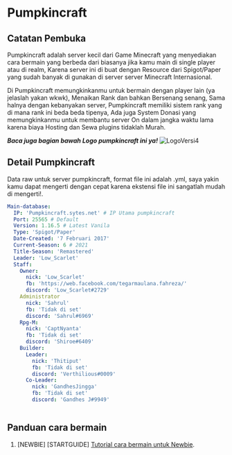 # Pumpkincraft
## Catatan Pembuka
Pumpkincraft adalah server kecil dari Game Minecraft yang menyediakan cara bermain yang berbeda dari biasanya jika kamu main di single player atau di realm, Karena server ini di buat dengan Resource dari Spigot/Paper yang sudah banyak di gunakan di server server Minecraft Internasional.

Di Pumpkincraft memungkinkanmu untuk bermain dengan player lain (ya jelaslah yakan wkwk), Menaikan Rank dan bahkan Bersenang senang, Sama halnya dengan kebanyakan server, Pumpkincraft memiliki sistem rank yang di mana rank ini beda beda tipenya, Ada juga System Donasi yang memungkinkanmu untuk membantu server On dalam jangka waktu lama karena biaya Hosting dan Sewa plugins tidaklah Murah.

***Baca juga bagian bawah Logo pumpkincraft ini ya!***
![LogoVersi4](https://cdn.discordapp.com/icons/637896558435893248/99bb651d55ea29f63f82c47f6b9f89fe.png?size=1280)
## Detail Pumpkincraft
Data raw untuk server pumpkincraft, format file ini adalah .yml, saya yakin kamu dapat mengerti dengan cepat karena ekstensi file ini sangatlah mudah di mengerti!.
```yaml
Main-database:
  IP: 'Pumpkincraft.sytes.net' # IP Utama pumpkincraft
  Port: 25565 # Default
  Version: 1.16.5 # Latest Vanila
  Type: 'Spigot/Paper'
  Date-Created: '7 Februari 2017'
  Current-Season: 6 # 2021
  Title-Season: 'Remastered'
  Leader: 'Low_Scarlet'
  Staff:
    Owner:
      nick: 'Low_Scarlet'
      fb: 'https://web.facebook.com/tegarmaulana.fahreza/'
      discord: 'Low_Scarlet#2729'
    Administrator
      nick: 'Sahrul'
      fb: 'Tidak di set'
      discord: 'Sahrul#6969'
    Rpg-M:
      nick: 'CaptNyanta'
      fb: 'Tidak di set'
      discord: 'Shiroe#6409'
    Builder:
      Leader:
        nick: 'Thitiput'
        fb: 'Tidak di set'
        discord: 'Verthilious#0009'
      Co-Leader:
        nick: 'GandhesJingga'
        fb: 'Tidak di set'
        discord: 'Gandhes J#9949'
        
```
## Panduan cara bermain
1. [NEWBIE] [STARTGUIDE] [Tutorial cara bermain untuk Newbie](https://github.com/LowScarlet/Pumpkincraft/blob/main/StartGuide.md).
